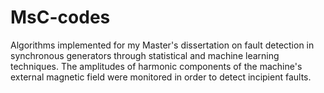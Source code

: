 # MsC-codes
Algorithms implemented for my Master's dissertation on fault detection in synchronous generators through statistical and machine learning techniques. The amplitudes of harmonic components of the machine's external magnetic field were monitored in order to detect incipient faults.
